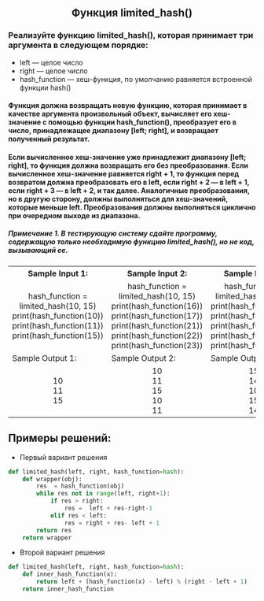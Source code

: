 <h2 style="text-align:center">Функция limited_hash()</h2>

### Реализуйте функцию limited_hash(), которая принимает три аргумента в следующем порядке:
* left — целое число
* right — целое число
* hash_function — хеш-функция, по умолчанию равняется встроенной функции hash()
#### Функция должна возвращать новую функцию, которая принимает в качестве аргумента произвольный объект, вычисляет его хеш-значение с помощью функции hash_function(), преобразует его в число, принадлежащее диапазону [left; right], и возвращает полученный результат.

#### Если вычисленное хеш-значение уже принадлежит диапазону [left; right], то функция должна возвращать его без преобразования. Если вычисленное хеш-значение равняется right + 1, то функция перед возвратом должна преобразовать его в left, если right + 2 — в left + 1, если right + 3 — в left + 2, и так далее. Аналогичные преобразования, но в другую сторону, должны выполняться для хеш-значений, которые меньше left. Преобразования должны выполняться циклично при очередном выходе из диапазона.

##### Примечание 1. В тестирующую систему сдайте программу, содержащую только необходимую функцию limited_hash(), но не код, вызывающий ее.

<table align="center">
  <tbody>
    <tr>
      <th>Sample Input 1: </th>
      <th>Sample Input 2: </th>
      <th>Sample Input 3: </th>
    </tr>
    <tr>
      <td align="center">hash_function = limited_hash(10, 15)<br>
                          print(hash_function(10))<br>
                          print(hash_function(11))<br>
                          print(hash_function(15))<br></td>
      <td align="center">hash_function = limited_hash(10, 15)<br>
                          print(hash_function(16))<br>
                          print(hash_function(17))<br>
                          print(hash_function(21))<br>
                          print(hash_function(22))<br>
                          print(hash_function(23))<br></td>
      <td align="center">hash_function = limited_hash(10, 15)<br>
                          print(hash_function(9))<br>
                          print(hash_function(8))<br>
                          print(hash_function(4))<br>
                          print(hash_function(3))<br>
                          print(hash_function(2))<br></td>
    </tr>
    <tr>
      <td>Sample Output 1:</td>
      <td>Sample Output 2:</td>
      <td>Sample Output 3:</td>
      </tr>
    <tr>
      <td align="center">
                        10<br>
                        11<br>
                        15<br>
      </td>
      <td align="center">
                        10<br>
                        11<br>
                        15<br>
                        10<br>
                        11<br>
      </td>
      <td align="center">
                        15<br>
                        14<br>
                        10<br>
                        15<br>
                        14<br>
      </td>
    </tr>
  </tbody>
</table>



## Примеры решений:
* Первый вариант решения
```python
def limited_hash(left, right, hash_function=hash):
    def wrapper(obj):
        res  = hash_function(obj)
        while res not in range(left, right+1):
            if res > right:
                res =  left + res-right-1
            elif res < left:
                res = right + res- left + 1
        return res
    return wrapper
```
* Второй вариант решения

```python
def limited_hash(left, right, hash_function=hash):
    def inner_hash_function(x):
        return left + (hash_function(x) - left) % (right - left + 1)
    return inner_hash_function
```


